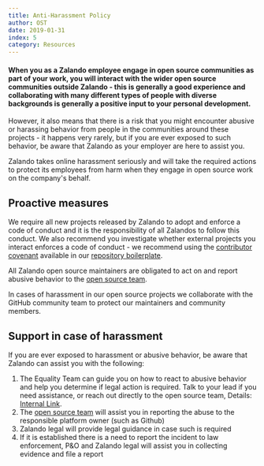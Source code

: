 ```yaml
---
title: Anti-Harassment Policy
author: OST
date: 2019-01-31
index: 5
category: Resources
---
```


#### When you as a Zalando employee engage in open source communities as part of your work, you will interact with the wider open source communities outside Zalando - this is generally a good experience and collaborating with many different types of people with diverse backgrounds is generally a positive input to your personal development. 

However, it also means that there is a risk that you might encounter abusive or harassing behavior from people in the communities around these projects - it happens very rarely, but if you are ever exposed to such behavior, be aware that Zalando as your employer are here to assist you.

Zalando takes online harassment seriously and will take the required actions to protect its employees from harm when they engage in open source work on the company's behalf.

## Proactive measures
We require all new projects released by Zalando to adopt and enforce a code of conduct and it is the responsibility of all Zalandos to follow this conduct. We also recommend you investigate whether external projects you interact enforces a code of conduct - we recommend using the [contributor covenant](https://www.contributor-covenant.org/) available in our [repository boilerplate](https://github.com/zalando-incubator/new-project/).

All Zalando open source maintainers are obligated to act on and report abusive behavior to the [open source team](mailto:opensource@zalando.de). 

In cases of harassment in our open source projects we collaborate with the GitHub community team to protect our maintainers and community members.

## Support in case of harassment
If you are ever exposed to harassment or abusive behavior, be aware that Zalando can assist you with the following:

1. The Equality Team can guide you on how to react to abusive behavior and help you determine if legal action is required. Talk to your lead if you need assistance, or reach out directly to the open source team, Details: [Internal Link](https://zalando.rightanswers.com/portal/app/portlets/results/viewsolution.jsp?solutionid=180813110845603). 
2. The [open source team](mailto:opensource@zalando.de) will assist you in reporting the abuse to the responsible platform owner (such as Github)
3. Zalando legal will provide legal guidance in case such is required
4. If it is established there is a need to report the incident to law enforcement, P&O and Zalando legal will assist you in collecting evidence and file a report
